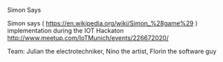 Simon Says

Simon says ( https://en.wikipedia.org/wiki/Simon_%28game%29 ) implementation during the IOT Hackaton
http://www.meetup.com/IoTMunich/events/226672020/

Team: Julian the electrotechniker, Nino the artist, Florin the software guy



